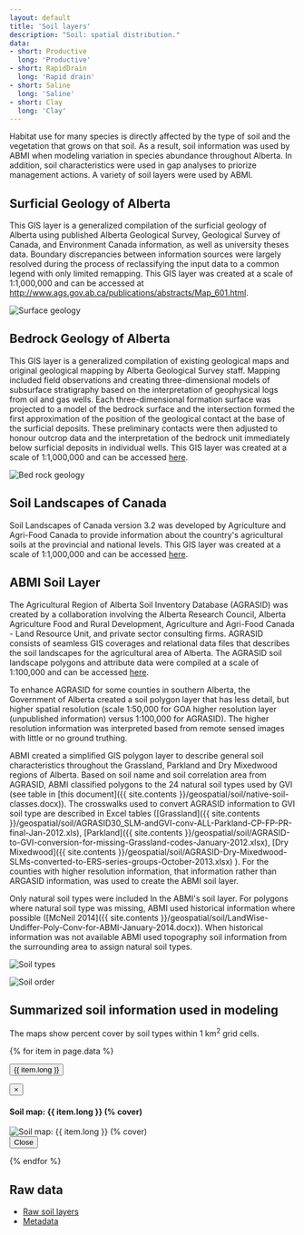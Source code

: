 ```yaml
---
layout: default
title: 'Soil layers'
description: "Soil: spatial distribution."
data:
- short: Productive
  long: 'Productive'
- short: RapidDrain
  long: 'Rapid drain'
- short: Saline
  long: 'Saline'
- short: Clay
  long: 'Clay'
---
```


Habitat use for many species is directly affected by the type of soil and the 
vegetation that grows on that soil. As a result, soil information was used by 
ABMI when modeling variation in species abundance throughout Alberta. 
In addition, soil characteristics were used in gap analyses to priorize 
management actions. A variety of soil layers were used by ABMI.

## Surficial Geology of Alberta

This GIS layer is a generalized compilation of the surficial geology of Alberta 
using published Alberta Geological Survey, Geological Survey of Canada, and 
Environment Canada information, as well as university theses data. Boundary 
discrepancies between information sources were largely resolved during the 
process of reclassifying the input data to a common legend with only limited 
remapping. This GIS layer was created at a scale of 1:1,000,000 and can be 
accessed at http://www.ags.gov.ab.ca/publications/abstracts/Map_601.html.

<div class="row">
  <div class="col-6 col-sm-6 col-lg-6">
  <p><img src="{{ site.contents }}/geospatial/soil/surfaceGeologyDPanForWeb200dpi.png" class="img-responsive" alt="Surface geology"/></p>
  </div>
</div>

## Bedrock Geology of Alberta

This GIS layer is a generalized compilation of existing geological maps and 
original geological mapping by Alberta Geological Survey staff. Mapping included 
field observations and creating three-dimensional models of subsurface 
stratigraphy based on the interpretation of geophysical logs from oil and gas 
wells. Each three-dimensional formation surface was projected to a model of 
the bedrock surface and the intersection formed the first approximation of the 
position of the geological contact at the base of the surficial deposits. 
These preliminary contacts were then adjusted to honour outcrop data and the 
interpretation of the bedrock unit immediately below surficial deposits in 
individual wells. This GIS layer was created at a scale of 1:1,000,000 and 
can be accessed [here](http://www.ags.gov.ab.ca/publications/abstracts/MAP_600.html).

<div class="row">
  <div class="col-6 col-sm-6 col-lg-6">
  <p><img src="{{ site.contents }}/geospatial/soil/bedRockGeology200dpi.png" class="img-responsive" alt="Bed rock geology"/></p>
  </div>
</div>

## Soil Landscapes of Canada

Soil Landscapes of Canada version 3.2 was developed by Agriculture and Agri-Food 
Canada to provide information about the country's agricultural soils at the 
provincial and national levels. This GIS layer was created at a scale of 
1:1,000,000 and can be accessed [here](http://sis.agr.gc.ca/cansis/nsdb/slc/v3.2/index.html). 

## ABMI Soil Layer 

The Agricultural Region of Alberta Soil Inventory Database (AGRASID) was 
created by a collaboration involving the Alberta Research Council, 
Alberta Agriculture Food and Rural Development, Agriculture and Agri-Food 
Canada - Land Resource Unit, and private sector consulting firms. 
AGRASID consists of seamless GIS coverages and relational data files that 
describes the soil landscapes for the agricultural area of Alberta. 
The AGRASID soil landscape polygons and attribute data were compiled at 
a scale of 1:100,000 and can be accessed [here](http://www1.agric.gov.ab.ca/$Department/deptdocs.nsf/All/sag14653).

To enhance AGRASID for some counties in southern Alberta, the Government of 
Alberta created  a soil polygon layer that has less detail, but higher spatial 
resolution (scale 1:50,000 for GOA higher resolution layer (unpublished information) 
versus 1:100,000 for AGRASID). The higher resolution information was interpreted 
based from remote sensed images with little or no ground truthing. 

ABMI created a simplified GIS polygon layer to describe general soil characteristics 
throughout the Grassland, Parkland and Dry Mixedwood regions of Alberta. 
Based on soil name and soil correlation area from AGRASID, ABMI classified 
polygons to the 24 natural soil types used by GVI (see table in [this document]({{ site.contents }}/geospatial/soil/native-soil-classes.docx)). The crosswalks used to convert 
AGRASID information to GVI soil type are described in Excel tables ([Grassland]({{ site.contents }}/geospatial/soil/AGRASID30_SLM-andGVI-conv-ALL-Parkland-CP-FP-PR-final-Jan-2012.xls), [Parkland]({{ site.contents }}/geospatial/soil/AGRASID-to-GVI-conversion-for-missing-Grassland-codes-January-2012.xlsx), [Dry Mixedwood]({{ site.contents }}/geospatial/soil/AGRASID-Dry-Mixedwood-SLMs-converted-to-ERS-series-groups-October-2013.xlsx) ). For the counties with higher resolution information, that information rather 
than ARGASID information, was used to create the ABMI soil layer. 

Only natural soil types were included In the ABMI's soil layer. For polygons 
where natural soil type was missing, ABMI used historical information where 
possible ([McNeil 2014]({{ site.contents }}/geospatial/soil/LandWise-Undiffer-Poly-Conv-for-ABMI-January-2014.docx)). 
When historical information was not available ABMI used topography soil 
information from the surrounding area to assign natural soil types.

<div class="row">
  <div class="col-6 col-sm-6 col-lg-6">
  <p><img src="{{ site.contents }}/geospatial/soil/abmiSoil200dpi.png" class="img-responsive" alt="Soil types"/></p>
  </div>

  <div class="col-6 col-sm-6 col-lg-6">
  <p><img src="{{ site.contents }}/geospatial/soil/SLC_AB_200dpi.png" class="img-responsive" alt="Soil order"/></p>
  </div>
</div>

## Summarized soil information used in modeling

The maps show percent cover by soil types within 1 km<sup>2</sup> grid cells.

{% for item in page.data %}

<button type="button" class="btn btn-primary" data-toggle="modal" data-target="#modal-{{ item.short }}">{{ item.long }}</button>

<div class="modal fade" id="modal-{{ item.short }}" tabindex="-1" role="dialog" aria-labelledby="modal-{{ item.short }}-label">
  <div class="modal-dialog" role="document">
    <div class="modal-content">
      <div class="modal-header">
        <button type="button" class="close" data-dismiss="modal" aria-label="Close"><span aria-hidden="true">&times;</span></button>
        <h4 class="modal-title" id="modal-lichens-label">Soil map: {{ item.long }} (% cover)</h4>
      </div>
      <div class="modal-body">
        <img src="{{ site.contents }}/geospatial/soil/{{ item.short }}.png" class="img-responsive" alt="Soil map: {{ item.long }} (% cover)"/>
      </div>
      <div class="modal-footer">
        <button type="button" class="btn btn-default" data-dismiss="modal">Close</button>
      </div>
    </div>
  </div>
</div>

{% endfor %}

## Raw data

* <a href="{{ site.ftproot }}/geospatial/soil/ABMI_soilTypes_LayerJan2014.gdb.zip">Raw soil layers</a>
* <a href="{{ site.ftproot }}/geospatial/soil/soillayersfortheabmisppwebsite.zip">Metadata</a>

